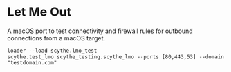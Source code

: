 # Let Me Out 

A macOS port to test connectivity and firewall rules for outbound connections from a macOS target. 

```
loader --load scythe.lmo_test 
scythe.test_lmo scythe_testing.scythe_lmo --ports [80,443,53] --domain
"testdomain.com"
```
